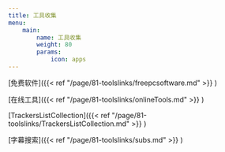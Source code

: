 ```yaml
---
title: 工具收集
menu:
    main: 
        name: 工具收集
        weight: 80
        params:
            icon: apps
---
```


[免费软件]({{< ref "/page/81-toolslinks/freepcsoftware.md" >}} )

[在线工具]({{< ref "/page/81-toolslinks/onlineTools.md" >}} )

[TrackersListCollection]({{< ref "/page/81-toolslinks/TrackersListCollection.md" >}} )

[字幕搜索]({{< ref "/page/81-toolslinks/subs.md" >}} )
